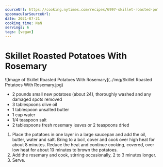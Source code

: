 ```yaml
---
sourceUrl: https://cooking.nytimes.com/recipes/6997-skillet-roasted-potatoes-with-rosemary
spoonacularSourceUrl: 
date: 2021-07-21
cooking_time: NaN
servings: 6
tags: [vegan]
---
```

# Skillet Roasted Potatoes With Rosemary

![Image of Skillet Roasted Potatoes With Rosemary](../img/Skillet Roasted Potatoes With Rosemary.jpg)


- 2 pounds small new potatoes (about 24), thoroughly washed and any damaged spots removed
- 3 tablespoons olive oil
- 1 tablespoon unsalted butter
- 1 cup water
- 1/4 teaspoon salt
- 2 tablespoons fresh rosemary leaves or 2 teaspoons dried


1. Place the potatoes in one layer in a large saucepan and add the oil, butter, water and salt. Bring to a boil, cover and cook over high heat for about 8 minutes. Reduce the heat and continue cooking, covered, over low heat for about 10 minutes to brown the potatoes.
2. Add the rosemary and cook, stirring occasionally, 2 to 3 minutes longer.
3. Serve.
